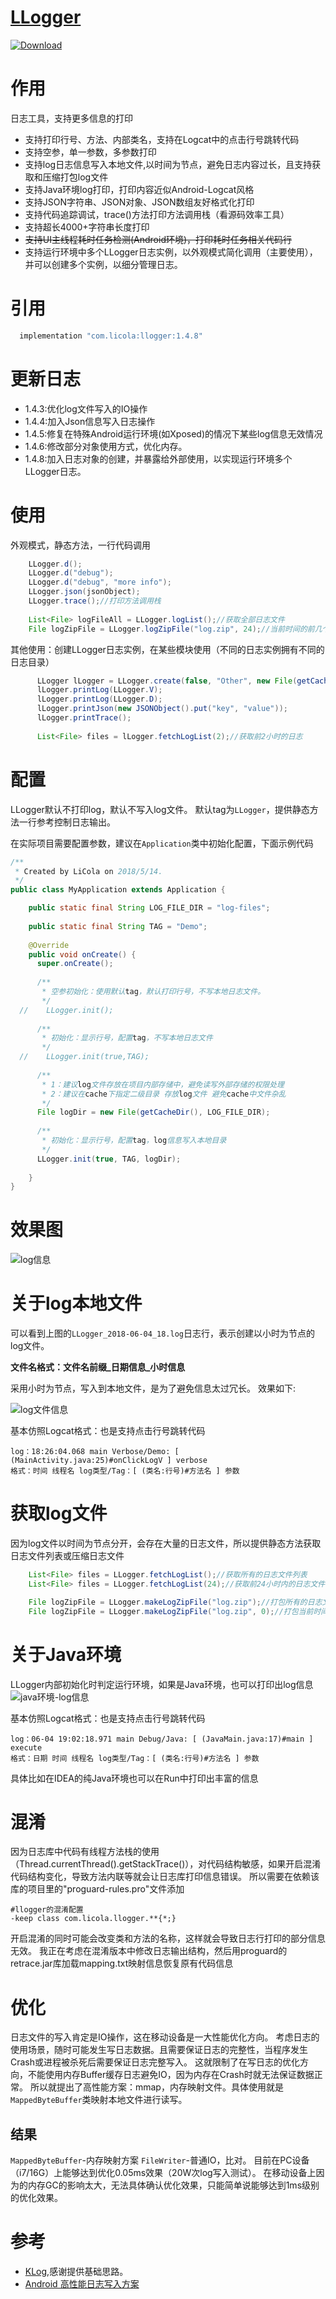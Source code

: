
# [LLogger](https://github.com/LiCola/LLogger)

[ ![Download](https://api.bintray.com/packages/licola/maven/LLogger/images/download.svg) ](https://bintray.com/licola/maven/LLogger/_latestVersion)

# 作用
日志工具，支持更多信息的打印
 - 支持打印行号、方法、内部类名，支持在Logcat中的点击行号跳转代码
 - 支持空参，单一参数，多参数打印
 - 支持log日志信息写入本地文件,以时间为节点，避免日志内容过长，且支持获取和压缩打包log文件
 - 支持Java环境log打印，打印内容近似Android-Logcat风格
 - 支持JSON字符串、JSON对象、JSON数组友好格式化打印
 - 支持代码追踪调试，trace()方法打印方法调用栈（看源码效率工具）
 - 支持超长4000+字符串长度打印
 - ~~支持UI主线程耗时任务检测(Android环境)，打印耗时任务相关代码行~~
 - 支持运行环境中多个LLogger日志实例，以外观模式简化调用（主要使用），并可以创建多个实例，以细分管理日志。

# 引用

```java
  implementation "com.licola:llogger:1.4.8"
```

# 更新日志
 - 1.4.3:优化log文件写入的IO操作
 - 1.4.4:加入Json信息写入日志操作
 - 1.4.5:修复在特殊Android运行环境(如Xposed)的情况下某些log信息无效情况
 - 1.4.6:修改部分对象使用方式，优化内存。
 - 1.4.8:加入日志对象的创建，并暴露给外部使用，以实现运行环境多个LLogger日志。
# 使用
外观模式，静态方法，一行代码调用
```java
    LLogger.d();
    LLogger.d("debug");
    LLogger.d("debug", "more info");
    LLogger.json(jsonObject);
    LLogger.trace();//打印方法调用栈
    
    List<File> logFileAll = LLogger.logList();//获取全部日志文件
    File logZipFile = LLogger.logZipFile("log.zip", 24);//当前时间的前几个小时，如果为0表示当前小时，获取前24小时的日志文件并打包压缩到zip包中
```

其他使用：创建LLogger日志实例，在某些模块使用（不同的日志实例拥有不同的日志目录）
```java
      LLogger lLogger = LLogger.create(false, "Other", new File(getCacheDir(), "other"));
      lLogger.printLog(LLogger.V);
      lLogger.printLog(LLogger.D);
      lLogger.printJson(new JSONObject().put("key", "value"));
      lLogger.printTrace();
      
      List<File> files = lLogger.fetchLogList(2);//获取前2小时的日志
```

# 配置
LLogger默认不打印log，默认不写入log文件。
默认tag为```LLogger```，提供静态方法一行参考控制日志输出。

在实际项目需要配置参数，建议在```Application```类中初始化配置，下面示例代码
```java
/**
 * Created by LiCola on 2018/5/14.
 */
public class MyApplication extends Application {

    public static final String LOG_FILE_DIR = "log-files";
  
    public static final String TAG = "Demo";
  
    @Override
    public void onCreate() {
      super.onCreate();
  
      /**
       * 空参初始化：使用默认tag，默认打印行号，不写本地日志文件。
       */
  //    LLogger.init();
  
      /**
       * 初始化：显示行号，配置tag，不写本地日志文件
       */
  //    LLogger.init(true,TAG);
  
      /**
       * 1：建议log文件存放在项目内部存储中，避免读写外部存储的权限处理
       * 2：建议在cache下指定二级目录 存放log文件 避免cache中文件杂乱
       */
      File logDir = new File(getCacheDir(), LOG_FILE_DIR);
  
      /**
       * 初始化：显示行号，配置tag，log信息写入本地目录
       */
      LLogger.init(true, TAG, logDir);
  
    }
}
```

# 效果图

![log信息](https://github.com/LiCola/LLogger/blob/master/image/android-log.png)

# 关于log本地文件
可以看到上图的```LLogger_2018-06-04_18.log```日志行，表示创建以小时为节点的log文件。

**文件名格式：文件名前缀_日期信息_小时信息**

采用小时为节点，写入到本地文件，是为了避免信息太过冗长。
效果如下:

![log文件信息](https://github.com/LiCola/LLogger/blob/master/image/log-file.png)

基本仿照Logcat格式：也是支持点击行号跳转代码
```log
log：18:26:04.068 main Verbose/Demo: [ (MainActivity.java:25)#onClickLogV ] verbose
格式：时间 线程名 log类型/Tag：[ (类名:行号)#方法名 ] 参数
```

# 获取log文件
因为log文件以时间为节点分开，会存在大量的日志文件，所以提供静态方法获取日志文件列表或压缩日志文件
```java
    List<File> files = LLogger.fetchLogList();//获取所有的日志文件列表
    List<File> files = LLogger.fetchLogList(24);//获取前24小时内的日志文件列表

    File logZipFile = LLogger.makeLogZipFile("log.zip");//打包所有的日志文件
    File logZipFile = LLogger.makeLogZipFile("log.zip", 0);//打包当前时间的日志文件 ，如果为0表示当前小时

```

# 关于Java环境
LLogger内部初始化时判定运行环境，如果是Java环境，也可以打印出log信息
![java环境-log信息](https://github.com/LiCola/LLogger/blob/master/image/java-log.png)

基本仿照Logcat格式：也是支持点击行号跳转代码
```log
log：06-04 19:02:18.971 main Debug/Java: [ (JavaMain.java:17)#main ] execute
格式：日期 时间 线程名 log类型/Tag：[ (类名:行号)#方法名 ] 参数
```

具体比如在IDEA的纯Java环境也可以在Run中打印出丰富的信息

# 混淆
因为日志库中代码有线程方法栈的使用（Thread.currentThread().getStackTrace()），对代码结构敏感，如果开启混淆代码结构变化，导致方法内联等就会让日志库打印信息错误。
所以需要在依赖该库的项目里的"proguard-rules.pro"文件添加
```proguard
#llogger的混淆配置
-keep class com.licola.llogger.**{*;}
```

开启混淆的同时可能会改变类和方法的名称，这样就会导致日志行打印的部分信息无效。
我正在考虑在混淆版本中修改日志输出结构，然后用proguard的retrace.jar库加载mapping.txt映射信息恢复原有代码信息

# 优化
日志文件的写入肯定是IO操作，这在移动设备是一大性能优化方向。
考虑日志的使用场景，随时可能发生写日志数据。且需要保证日志的完整性，当程序发生Crash或进程被杀死后需要保证日志完整写入。
这就限制了在写日志的优化方向，不能使用内存Buffer缓存日志避免IO，因为内存在Crash时就无法保证数据正常。
所以就提出了高性能方案：mmap，内存映射文件。具体使用就是`MappedByteBuffer`类映射本地文件进行读写。

## 结果
`MappedByteBuffer`-内存映射方案 `FileWriter`-普通IO，比对。
目前在PC设备（i7/16G）上能够达到优化0.05ms效果（20W次log写入测试）。
在移动设备上因为的内存GC的影响太大，无法具体确认优化效果，只能简单说能够达到1ms级别的优化效果。


# 参考
- [KLog](https://github.com/ZhaoKaiQiang/KLog),感谢提供基础思路。 
- [Android 高性能日志写入方案](https://juejin.im/post/5b6d26016fb9a04f86065cdf)